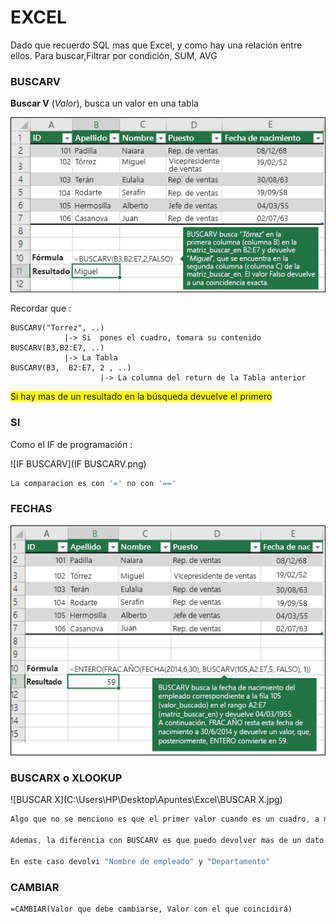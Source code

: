 # EXCEL

Dado que recuerdo SQL mas que Excel, y como hay una relación entre ellos. Para buscar,Filtrar por condición, SUM, AVG



### BUSCARV

**Buscar V** (*Valor*), busca un valor en una tabla

![BUSCARV](BUSCARV.png)

Recordar que :

````visual basic
BUSCARV("Torrez", ..)
			|->	Si  pones el cuadro, tomara su contenido
BUSCARV(B3,B2:E7, ..)
			|->	La Tabla
BUSCARV(B3,  B2:E7, 2 , ..)
					|->	La columna del return de la Tabla anterior
````

<span style="background:yellow;">Si hay mas de un resultado en la búsqueda devuelve el primero</span>



### SI

Como el IF de programación :

![IF BUSCARV](IF BUSCARV.png)

````javascript
La comparacion es con '=' no con '=='
````



### FECHAS

![FECHAS](FECHAS.png)



### BUSCARX o XLOOKUP

![BUSCAR X](C:\Users\HP\Desktop\Apuntes\Excel\BUSCAR X.jpg)

````javascript
Algo que no se menciono es que el primer valor cuando es un cuadro, a medida que cambio el valor de ese cuadro se cambia el resultado

Ademas, la diferencia con BUSCARV es que puedo devolver mas de un dato de la fila encontrada.

En este caso devolvi "Nombre de empleado" y "Departamento"
````



### CAMBIAR

````
=CAMBIAR(Valor que debe cambiarse, Valor con el que coincidirá)
````

